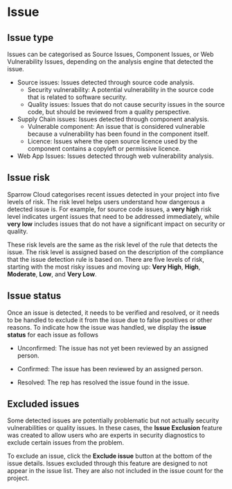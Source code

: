 # Issue

## Issue type

Issues can be categorised as Source Issues, Component Issues, or Web Vulnerability Issues, depending on the analysis engine that detected the issue.

- Source issues: Issues detected through source code analysis.
  - Security vulnerability: A potential vulnerability in the source code that is related to software security.
  - Quality issues: Issues that do not cause security issues in the source code, but should be reviewed from a quality perspective.
- Supply Chain issues: Issues detected through component analysis.
  - Vulnerable component: An issue that is considered vulnerable because a vulnerability has been found in the component itself.
  - Licence: Issues where the open source licence used by the component contains a copyleft or permissive licence.
- Web App Issues: Issues detected through web vulnerability analysis.


## Issue risk

Sparrow Cloud categorises recent issues detected in your project into five levels of risk. The risk level helps users understand how dangerous a detected issue is. For example, for source code issues, a **very high** risk level indicates urgent issues that need to be addressed immediately, while **very low** includes issues that do not have a significant impact on security or quality.

These risk levels are the same as the risk level of the rule that detects the issue. The risk level is assigned based on the description of the compliance that the issue detection rule is based on. There are five levels of risk, starting with the most risky issues and moving up: **Very High**, **High**, **Moderate**, **Low**, and **Very Low**.


## Issue status

Once an issue is detected, it needs to be verified and resolved, or it needs to be handled to exclude it from the issue due to false positives or other reasons. To indicate how the issue was handled, we display the **issue status** for each issue as follows

- Unconfirmed: The issue has not yet been reviewed by an assigned person.

- Confirmed: The issue has been reviewed by an assigned person.

- Resolved: The rep has resolved the issue found in the issue.


## Excluded issues

Some detected issues are potentially problematic but not actually security vulnerabilities or quality issues. In these cases, the **Issue Exclusion** feature was created to allow users who are experts in security diagnostics to exclude certain issues from the problem.

To exclude an issue, click the **Exclude issue** button at the bottom of the issue details. Issues excluded through this feature are designed to not appear in the issue list. They are also not included in the issue count for the project.



